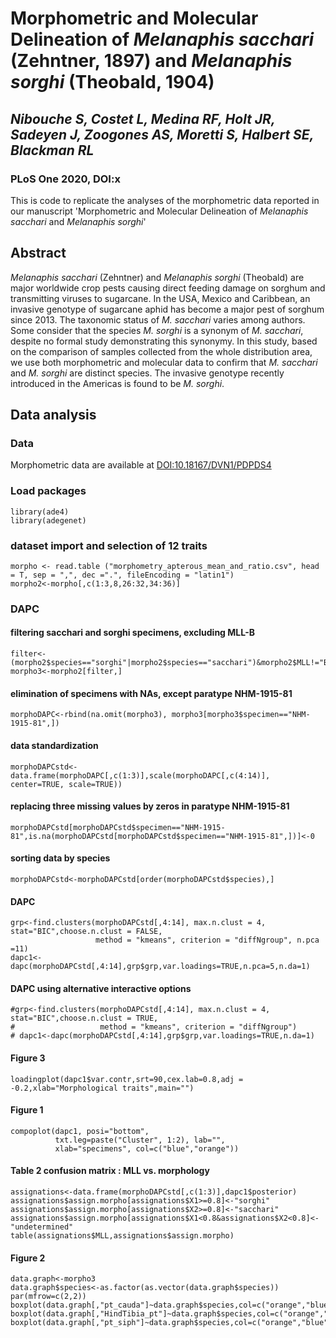 # Morphometric and Molecular Delineation of _Melanaphis sacchari_ (Zehntner, 1897) and _Melanaphis sorghi_ (Theobald, 1904)
## ***Nibouche S, Costet L, Medina RF, Holt JR, Sadeyen J, Zoogones AS, Moretti S, Halbert SE, Blackman RL***

### PLoS One 2020, DOI:x

This is code to replicate the analyses of the morphometric data reported in our manuscript 'Morphometric and Molecular Delineation of _Melanaphis sacchari_ and _Melanaphis sorghi_'

## Abstract

*Melanaphis sacchari* (Zehntner) and *Melanaphis sorghi* (Theobald) are major worldwide crop pests causing direct feeding damage on sorghum and transmitting viruses to sugarcane. In the USA, Mexico and Caribbean, an invasive genotype of sugarcane aphid has become a major pest of sorghum since 2013. The taxonomic status of *M. sacchari* varies among authors. Some consider that the species *M. sorghi* is a synonym of *M. sacchari*, despite no formal study demonstrating this synonymy. In this study, based on the comparison of samples collected from the whole distribution area, we use both morphometric and molecular data to confirm that *M. sacchari* and *M. sorghi* are distinct species. The invasive genotype recently introduced in the Americas is found to be *M. sorghi*.

## Data analysis
### Data
Morphometric data are available at [DOI:10.18167/DVN1/PDPDS4](http://dx.doi.org/10.18167/DVN1/PDPDS4)

### Load packages
```
library(ade4)
library(adegenet)
```
### dataset import and selection of 12 traits
```
morpho <- read.table ("morphometry_apterous_mean_and_ratio.csv", head = T, sep = ",", dec =".", fileEncoding = "latin1")
morpho2<-morpho[,c(1:3,8,26:32,34:36)]
```
### DAPC
#### filtering sacchari and sorghi specimens, excluding MLL-B
```
filter<-(morpho2$species=="sorghi"|morpho2$species=="sacchari")&morpho2$MLL!="B"
morpho3<-morpho2[filter,]
```
#### elimination of specimens with NAs, except paratype NHM-1915-81
```
morphoDAPC<-rbind(na.omit(morpho3), morpho3[morpho3$specimen=="NHM-1915-81",])
```
#### data standardization
```
morphoDAPCstd<-data.frame(morphoDAPC[,c(1:3)],scale(morphoDAPC[,c(4:14)], center=TRUE, scale=TRUE))
```
#### replacing three missing values by zeros in paratype NHM-1915-81
```
morphoDAPCstd[morphoDAPCstd$specimen=="NHM-1915-81",is.na(morphoDAPCstd[morphoDAPCstd$specimen=="NHM-1915-81",])]<-0
```
#### sorting data by species
```
morphoDAPCstd<-morphoDAPCstd[order(morphoDAPCstd$species),]
```

#### DAPC
```
grp<-find.clusters(morphoDAPCstd[,4:14], max.n.clust = 4, stat="BIC",choose.n.clust = FALSE, 
                   method = "kmeans", criterion = "diffNgroup", n.pca =11)
dapc1<-dapc(morphoDAPCstd[,4:14],grp$grp,var.loadings=TRUE,n.pca=5,n.da=1)
```
#### DAPC using alternative interactive options
```
#grp<-find.clusters(morphoDAPCstd[,4:14], max.n.clust = 4, stat="BIC",choose.n.clust = TRUE,
#                   method = "kmeans", criterion = "diffNgroup")
# dapc1<-dapc(morphoDAPCstd[,4:14],grp$grp,var.loadings=TRUE,n.da=1)
```
#### Figure 3
```
loadingplot(dapc1$var.contr,srt=90,cex.lab=0.8,adj = -0.2,xlab="Morphological traits",main="")
```
#### Figure 1
```
compoplot(dapc1, posi="bottom",
          txt.leg=paste("Cluster", 1:2), lab="",
          xlab="specimens", col=c("blue","orange"))
```
#### Table 2 confusion matrix : MLL vs. morphology
```
assignations<-data.frame(morphoDAPCstd[,c(1:3)],dapc1$posterior)
assignations$assign.morpho[assignations$X1>=0.8]<-"sorghi"
assignations$assign.morpho[assignations$X2>=0.8]<-"sacchari"
assignations$assign.morpho[assignations$X1<0.8&assignations$X2<0.8]<-"undetermined"
table(assignations$MLL,assignations$assign.morpho)
```
#### Figure 2
```
data.graph<-morpho3
data.graph$species<-as.factor(as.vector(data.graph$species))
par(mfrow=c(2,2))
boxplot(data.graph[,"pt_cauda"]~data.graph$species,col=c("orange","blue"),xlab="",ylab="pt:cauda")
boxplot(data.graph[,"HindTibia_pt"]~data.graph$species,col=c("orange","blue"),xlab="",ylab="HindTibia:pt")
boxplot(data.graph[,"pt_siph"]~data.graph$species,col=c("orange","blue"),xlab="",ylab="pt:siph")
```
